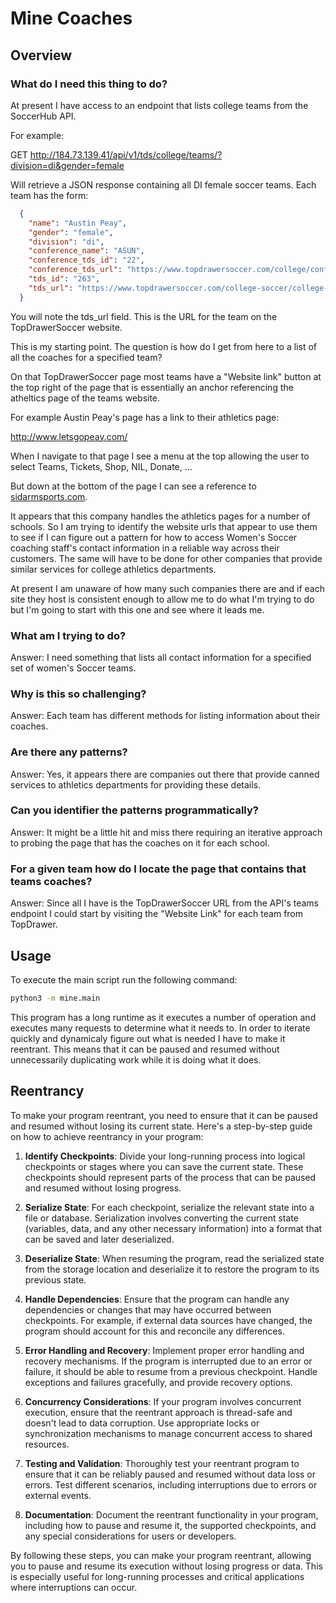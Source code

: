 # Mine Coaches

## Overview

### What do I need this thing to do?

At present I have access to an endpoint that lists college teams from the SoccerHub API.

For example:

GET http://184.73.139.41/api/v1/tds/college/teams/?division=di&gender=female

Will retrieve a JSON response containing all DI female soccer teams.  Each team has the
form:

```json
  {
    "name": "Austin Peay",
    "gender": "female",
    "division": "di",
    "conference_name": "ASUN",
    "conference_tds_id": "22",
    "conference_tds_url": "https://www.topdrawersoccer.com/college/conference/?genderId=&conferenceId=22&conferenceName=asun",
    "tds_id": "263",
    "tds_url": "https://www.topdrawersoccer.com/college-soccer/college-soccer-details/women/austin-peay/clgid-263"
  }
```

You will note the tds_url field.  This is the URL for the team on the TopDrawerSoccer website.

This is my starting point. The question is how do I get from here to a list of all the coaches for a specified team?

On that TopDrawerSoccer page most teams have a "Website link" button at the top right of the page that
is essentially an anchor referencing the atheltics page of the teams website.

For example Austin Peay's page has a link to their athletics page: 

http://www.letsgopeay.com/

When I navigate to that page I see a menu at the top allowing the user to select Teams, Tickets, Shop, NIL, Donate, ...

But down at the bottom of the page I can see a reference to [sidarmsports.com](https://sidearmsports.com/).

It appears that this company handles the athletics pages for a number of schools.  So I am trying to identify the
website urls that appear to use them to see if I can figure out a pattern for how to access Women's Soccer coaching
staff's contact information in a reliable way across their customers.  The same will have to be done for other 
companies that provide similar services for college athletics departments.

At present I am unaware of how many such companies there are and if each site they host is consistent enough to 
allow me to do what I'm trying to do but I'm going to start with this one and see where it leads me.


### What am I trying to do?

Answer: I need something that lists all contact information for a specified set of women's Soccer teams.

### Why is this so challenging?

Answer: Each team has different methods for listing information about their coaches.

### Are there any patterns?
Answer: Yes, it appears there are companies out there that provide canned services to athletics departments for providing these details.

### Can you identifier the patterns programmatically?

Answer: It might be a little hit and miss there requiring an iterative approach to probing the page that has the coaches on it for each school.

### For a given team how do I locate the page that contains that teams coaches?

Answer: Since all I have is the TopDrawerSoccer URL from the API's teams endpoint I could start by visiting the "Website Link" for each team from TopDrawer.


## Usage

To execute the main script run the following command:

```bash
python3 -m mine.main
```

This program has a long runtime as it executes a number of operation
and executes many requests to determine what it needs to. In order
to iterate quickly and dynamicaly figure out what is needed I have
to make it reentrant. This means that it can be paused and resumed
without unnecessarily duplicating work while it is doing what it does.

## Reentrancy

To make your program reentrant, you need to ensure that it can be paused and resumed without losing its current state. Here's a step-by-step guide on how to achieve reentrancy in your program:

1. **Identify Checkpoints**:
   Divide your long-running process into logical checkpoints or stages where you can save the current state. These checkpoints should represent parts of the process that can be paused and resumed without losing progress.

2. **Serialize State**:
   For each checkpoint, serialize the relevant state into a file or database. Serialization involves converting the current state (variables, data, and any other necessary information) into a format that can be saved and later deserialized.

3. **Deserialize State**:
   When resuming the program, read the serialized state from the storage location and deserialize it to restore the program to its previous state.

4. **Handle Dependencies**:
   Ensure that the program can handle any dependencies or changes that may have occurred between checkpoints. For example, if external data sources have changed, the program should account for this and reconcile any differences.

5. **Error Handling and Recovery**:
   Implement proper error handling and recovery mechanisms. If the program is interrupted due to an error or failure, it should be able to resume from a previous checkpoint. Handle exceptions and failures gracefully, and provide recovery options.

6. **Concurrency Considerations**:
   If your program involves concurrent execution, ensure that the reentrant approach is thread-safe and doesn't lead to data corruption. Use appropriate locks or synchronization mechanisms to manage concurrent access to shared resources.

7. **Testing and Validation**:
   Thoroughly test your reentrant program to ensure that it can be reliably paused and resumed without data loss or errors. Test different scenarios, including interruptions due to errors or external events.

8. **Documentation**:
   Document the reentrant functionality in your program, including how to pause and resume it, the supported checkpoints, and any special considerations for users or developers.

By following these steps, you can make your program reentrant, allowing you to pause and resume its execution without losing progress or data. This is especially useful for long-running processes and critical applications where interruptions can occur.

